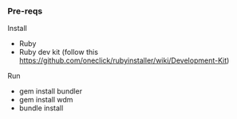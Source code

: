 ### Pre-reqs

Install
* Ruby
* Ruby dev kit (follow this https://github.com/oneclick/rubyinstaller/wiki/Development-Kit)

Run 
* gem install bundler
* gem install wdm
* bundle install

